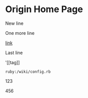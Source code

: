 # Origin Home Page

New line

One more line

[link](link.md)

Last line

'[[tag]]

```ruby:/wiki/config.rb```

123

456
